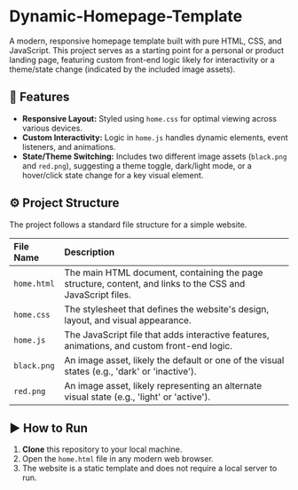 # Dynamic-Homepage-Template

A modern, responsive homepage template built with pure HTML, CSS, and JavaScript. This project serves as a starting point for a personal or product landing page, featuring custom front-end logic likely for interactivity or a theme/state change (indicated by the included image assets).

## 🚀 Features

* **Responsive Layout:** Styled using `home.css` for optimal viewing across various devices.
* **Custom Interactivity:** Logic in `home.js` handles dynamic elements, event listeners, and animations.
* **State/Theme Switching:** Includes two different image assets (`black.png` and `red.png`), suggesting a theme toggle, dark/light mode, or a hover/click state change for a key visual element.

## ⚙️ Project Structure

The project follows a standard file structure for a simple website.

| File Name | Description |
| :--- | :--- |
| `home.html` | The main HTML document, containing the page structure, content, and links to the CSS and JavaScript files. |
| `home.css` | The stylesheet that defines the website's design, layout, and visual appearance. |
| `home.js` | The JavaScript file that adds interactive features, animations, and custom front-end logic. |
| `black.png` | An image asset, likely the default or one of the visual states (e.g., 'dark' or 'inactive'). |
| `red.png` | An image asset, likely representing an alternate visual state (e.g., 'light' or 'active'). |

## ▶️ How to Run

1.  **Clone** this repository to your local machine.
2.  Open the `home.html` file in any modern web browser.
3.  The website is a static template and does not require a local server to run.
